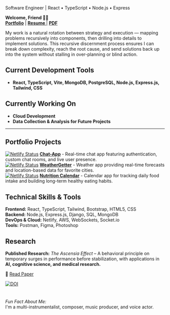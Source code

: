 Software Engineer | React • TypeScript • Node.js • Express

 **Welcome, Friend 👋🏼**     
**[ Portfolio](https://davidxv15.github.io/Portfolio-2/)**  |
**[ Resume ](https://docs.google.com/document/d/11cGqEEy-bowdMk_YnR57Mz0_tNbCS3WFDHg3V8Ov4bM/preview)**  |
**[ PDF ](https://docs.google.com/document/d/1rCMNfXOScSUmrHeD7RPyC1zhrGlkFpxvzR5XHnhuS94/preview)**  
        
        
My work is a natural rotation between strategy and execution — mapping problems recursively into components, then drilling into details to implement solutions. This recursive discernment process ensures I can break down complexity, reach the root cause, and send solutions back up into the system without stalling in over-planning or blind action.


## **Current Development Tools**
- **React, TypeScript, Vite, MongoDB, PostgreSQL, Node.js, Express.js, Tailwind, CSS**

## **Currently Working On**
- **Cloud Development**
- **Data Collection & Analysis for Future Projects**  

---
## **Portfolio Projects**  
[![Netlify Status](https://api.netlify.com/api/v1/badges/1f4bf78a-7b9c-4489-a62f-4bb07937afb7/deploy-status)](https://app.netlify.com/sites/chat-department/deploys) **[Chat-App](https://chat-department.netlify.app/login)** -  Real-time chat app featuring authentication, custom chat rooms, and live user presence.  
 [![Netlify Status](https://api.netlify.com/api/v1/badges/04c8f089-0de1-4778-b889-cdfe93b5aa60/deploy-status)](https://app.netlify.com/sites/weathergetterapp/deploys) **[WeatherGetter](https://weathergetterapp.netlify.app/)** -
Weather app providing real-time forecasts and location-based data for favorite cities.  
 [![Netlify Status](https://api.netlify.com/api/v1/badges/332ff891-7a53-402c-ad3e-f522ba3e3be7/deploy-status)](https://app.netlify.com/sites/nutrition-calendar/deploys) **[Nutrition Calendar](https://nutrition-calendar.netlify.app/)** -  Calendar app for tracking daily food intake and building long-term healthy eating habits.  
## **Technical Skills & Tools**  
**Frontend:** React, TypeScript, Tailwind, Bootstrap, HTML5, CSS  
**Backend:** Node.js, Express.js, Django, SQL, MongoDB  
**DevOps & Cloud:** Netlify, AWS, WebSockets, Socket.io  
**Tools:** Postman, Figma, Photoshop  
## **Research**  
**Published Research:** *The Ascensia Effect* – A behavioral principle on temporary surges in performance before stabilization, with applications in **AI, cognitive science, and medical research.**

📄 [Read Paper](https://doi.org/10.5281/zenodo.14920556)  

[![DOI](https://zenodo.org/badge/DOI/10.5281/zenodo.14920556.svg)](https://doi.org/10.5281/zenodo.14920556)  
# 
 *Fun Fact About Me:*  
I'm a multi-instrumentalist, composer, music producer, and voice actor.
